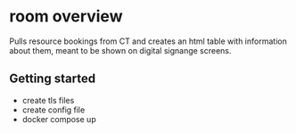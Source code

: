 # room overview
Pulls resource bookings from CT and creates an html table with information about them, meant to be shown on digital signange screens.

## Getting started
- create tls files
- create config file
- docker compose up

